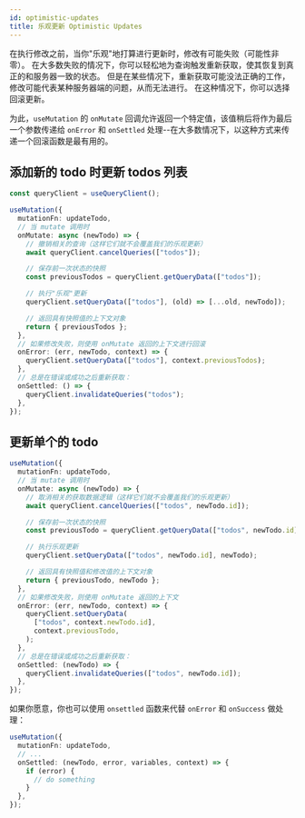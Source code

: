 ```yaml
---
id: optimistic-updates
title: 乐观更新 Optimistic Updates
---
```


在执行修改之前，当你"乐观"地打算进行更新时，修改有可能失败（可能性非零）。
在大多数失败的情况下，你可以轻松地为查询触发重新获取，使其恢复到真正的和服务器一致的状态。
但是在某些情况下，重新获取可能没法正确的工作，修改可能代表某种服务器端的问题，从而无法进行。
在这种情况下，你可以选择回滚更新。

为此，`useMutation` 的 `onMutate` 回调允许返回一个特定值，该值稍后将作为最后一个参数传递给 `onError` 和 `onSettled` 处理--在大多数情况下，以这种方式来传递一个回滚函数是最有用的。

## 添加新的 todo 时更新 todos 列表

```ts
const queryClient = useQueryClient();

useMutation({
  mutationFn: updateTodo,
  // 当 mutate 调用时
  onMutate: async (newTodo) => {
    // 撤销相关的查询（这样它们就不会覆盖我们的乐观更新）
    await queryClient.cancelQueries(["todos"]);

    // 保存前一次状态的快照
    const previousTodos = queryClient.getQueryData(["todos"]);

    // 执行"乐观"更新
    queryClient.setQueryData(["todos"], (old) => [...old, newTodo]);

    // 返回具有快照值的上下文对象
    return { previousTodos };
  },
  // 如果修改失败，则使用 onMutate 返回的上下文进行回滚
  onError: (err, newTodo, context) => {
    queryClient.setQueryData(["todos"], context.previousTodos);
  },
  // 总是在错误或成功之后重新获取：
  onSettled: () => {
    queryClient.invalidateQueries("todos");
  },
});
```

## 更新单个的 todo

```ts
useMutation({
  mutationFn: updateTodo,
  // 当 mutate 调用时
  onMutate: async (newTodo) => {
    // 取消相关的获取数据逻辑（这样它们就不会覆盖我们的乐观更新）
    await queryClient.cancelQueries(["todos", newTodo.id]);

    // 保存前一次状态的快照
    const previousTodo = queryClient.getQueryData(["todos", newTodo.id]);

    // 执行乐观更新
    queryClient.setQueryData(["todos", newTodo.id], newTodo);

    // 返回具有快照值和修改值的上下文对象
    return { previousTodo, newTodo };
  },
  // 如果修改失败，则使用 onMutate 返回的上下文
  onError: (err, newTodo, context) => {
    queryClient.setQueryData(
      ["todos", context.newTodo.id],
      context.previousTodo,
    );
  },
  // 总是在错误或成功之后重新获取：
  onSettled: (newTodo) => {
    queryClient.invalidateQueries(["todos", newTodo.id]);
  },
});
```

如果你愿意，你也可以使用 `onsettled` 函数来代替 `onError` 和 `onSuccess` 做处理：

```ts
useMutation({
  mutationFn: updateTodo,
  // ...
  onSettled: (newTodo, error, variables, context) => {
    if (error) {
      // do something
    }
  },
});
```
